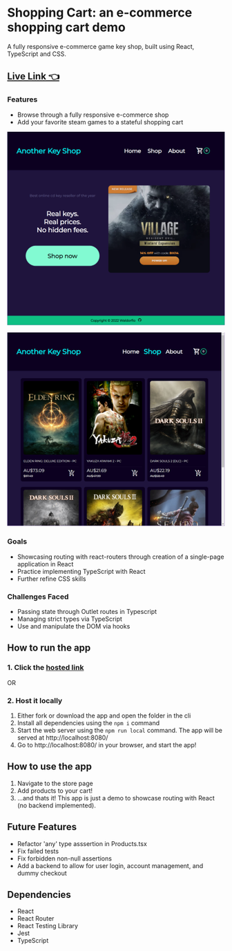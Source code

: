 # Shopping Cart: an e-commerce shopping cart demo
A fully responsive e-commerce game key shop, built using React, TypeScript and CSS.
## [Live Link 👈](https://shopping-cart-1yg.pages.dev/)

### Features
- Browse through a fully responsive e-commerce shop
- Add your favorite steam games to a stateful shopping cart

![](screencap1.png)


![](screencap2.png)

### Goals
- Showcasing routing with react-routers through creation of a single-page application in React
- Practice implementing TypeScript with React
- Further refine CSS skills

### Challenges Faced
- Passing state through Outlet routes in Typescript
- Managing strict types via TypeScript
- Use and manipulate the DOM via hooks

## How to run the app
### 1. Click the [hosted link](https://shopping-cart-1yg.pages.dev/)

OR

### 2. Host it locally
1.	Either fork or download the app and open the folder in the cli
2.	Install all dependencies using the `npm i` command
3.	Start the web server using the `npm run local` command. The app will be served at http://localhost:8080/
4.	Go to  http://localhost:8080/ in your browser, and start the app!

## How to use the app
1. Navigate to the store page
2. Add products to your cart!
3. ...and thats it! This app is just a demo to showcase routing with React (no backend implemented).

## Future Features
- Refactor 'any' type asssertion in Products.tsx
- Fix failed tests
- Fix forbidden non-null assertions
- Add a backend to allow for user login, account management, and dummy checkout

## Dependencies
- React
- React Router
- React Testing Library
- Jest
- TypeScript
